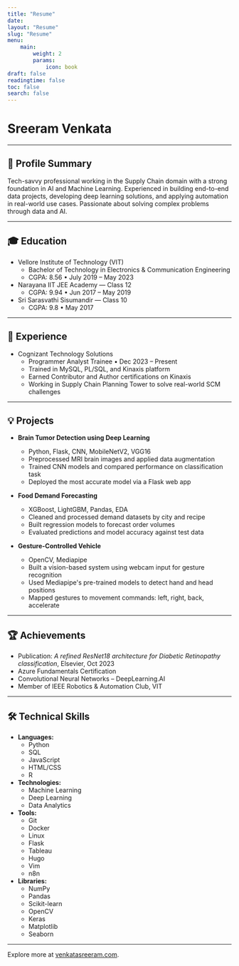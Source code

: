 ```yaml
---
title: "Resume"
date: 
layout: "Resume"
slug: "Resume"
menu:
    main:
        weight: 2
        params: 
            icon: book
draft: false
readingtime: false
toc: false
search: false
---
```


# Sreeram Venkata

---

## 🧠 Profile Summary

Tech-savvy professional working in the Supply Chain domain with a strong foundation in AI and Machine Learning. Experienced in building end-to-end data projects, developing deep learning solutions, and applying automation in real-world use cases. Passionate about solving complex problems through data and AI.

---

## 🎓 Education

- Vellore Institute of Technology (VIT)
  - Bachelor of Technology in Electronics & Communication Engineering
  - CGPA: 8.56 • July 2019 – May 2023
- Narayana IIT JEE Academy — Class 12
  - CGPA: 9.94 • Jun 2017 – May 2019
- Sri Sarasvathi Sisumandir — Class 10
  - CGPA: 9.8 • May 2017

---

## 💼 Experience

- Cognizant Technology Solutions
  - Programmer Analyst Trainee • Dec 2023 – Present
  - Trained in MySQL, PL/SQL, and Kinaxis platform
  - Earned Contributor and Author certifications on Kinaxis
  - Working in Supply Chain Planning Tower to solve real-world SCM challenges

---

## 💡 Projects

- **Brain Tumor Detection using Deep Learning**
  - Python, Flask, CNN, MobileNetV2, VGG16
  - Preprocessed MRI brain images and applied data augmentation
  - Trained CNN models and compared performance on classification task
  - Deployed the most accurate model via a Flask web app

- **Food Demand Forecasting**
  - XGBoost, LightGBM, Pandas, EDA
  - Cleaned and processed demand datasets by city and recipe
  - Built regression models to forecast order volumes
  - Evaluated predictions and model accuracy against test data

- **Gesture-Controlled Vehicle**
  - OpenCV, Mediapipe
  - Built a vision-based system using webcam input for gesture recognition
  - Used Mediapipe's pre-trained models to detect hand and head positions
  - Mapped gestures to movement commands: left, right, back, accelerate

---

## 🏆 Achievements

- Publication: *A refined ResNet18 architecture for Diabetic Retinopathy classification*, Elsevier, Oct 2023
- Azure Fundamentals Certification
- Convolutional Neural Networks – DeepLearning.AI
- Member of IEEE Robotics & Automation Club, VIT

---

## 🛠️ Technical Skills

- **Languages:**
  - Python
  - SQL
  - JavaScript
  - HTML/CSS
  - R
- **Technologies:**
  - Machine Learning
  - Deep Learning
  - Data Analytics
- **Tools:**
  - Git
  - Docker
  - Linux
  - Flask
  - Tableau
  - Hugo
  - Vim
  - n8n
- **Libraries:**
  - NumPy
  - Pandas
  - Scikit-learn
  - OpenCV
  - Keras
  - Matplotlib
  - Seaborn

---

Explore more at [venkatasreeram.com](https://venkatasreeram.com).
